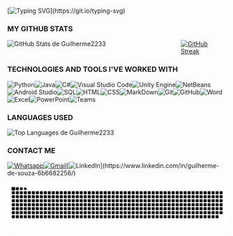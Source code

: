 
[![Typing SVG](https://readme-typing-svg.herokuapp.com?font=Fira+Code&weight=300&size=50&duration=4000&pause=1000&color=3B4ADF&center=true&vCenter=true&random=false&width=1000&lines=HELLO+I'M+GUILHERME🖐️;+AND+THIS+IS+MY+PORTFOLIO!!;)](https://git.io/typing-svg)

### MY GITHUB STATS

<div style="display: flex; justify-content: space-between;">
    <img src="https://github-readme-stats.vercel.app/api?username=Guilherme2233&title_color=3B4ADF&bg_color=000000&text_color=F2F2F2&icon_color=3B4ADF&border_color=F2F2F2&show_icons=true" alt="GitHub Stats de Guilherme2233" width="405" >
<a href="https://git.io/streak-stats"><img src="https://github-readme-streak-stats-eta-tawny.vercel.app?user=Guilherme2233&card_width=370&card_height=150&background=000000&sideNums=F2F2F2&currStreakNum=F2F2F2&ring=3B4ADF&fire=069EC0&sideLabels=F2F2F2&currStreakLabel=F2F2F2&dates=F2F2F2" alt="GitHub Streak" /></a>
</div>


### TECHNOLOGIES AND TOOLS I'VE WORKED WITH

![Python](https://img.shields.io/badge/Python-3776AB?style=for-the-badge&logo=python&logoColor=white)![Java](https://img.shields.io/badge/Java-ED8B00?style=for-the-badge&logo=openjdk&logoColor=white)![C#](https://img.shields.io/badge/C%23-239120?style=for-the-badge&logo=c-sharp&logoColor=white)![Visual Studio Code](https://img.shields.io/badge/Visual_Studio_Code-0078D4?style=for-the-badge&logo=visual%20studio%20code&logoColor=white)![Unity Engine](https://img.shields.io/badge/Unity_Engine-100000?style=for-the-badge&logo=unity&logoColor=white)![NetBeans](https://img.shields.io/badge/apache%20netbeans-1B6AC6?style=for-the-badge&logo=apache%20netbeans%20IDE&logoColor=white)![Android Studio](https://img.shields.io/badge/Android_Studio-3DDC84?style=for-the-badge&logo=android-studio&logoColor=white)![SQL](https://img.shields.io/badge/MySQL-005C84?style=for-the-badge&logo=mysql&logoColor=white)![HTML](https://img.shields.io/badge/HTML5-E34F26?style=for-the-badge&logo=html5&logoColor=white)![CSS](https://img.shields.io/badge/CSS3-1572B6?style=for-the-badge&logo=css3&logoColor=white)![MarkDown](https://img.shields.io/badge/Markdown-000000?style=for-the-badge&logo=markdown&logoColor=white)![Git](https://img.shields.io/badge/GIT-E44C30?style=for-the-badge&logo=git&logoColor=white)![GitHub](https://img.shields.io/badge/GitHub-100000?style=for-the-badge&logo=github&logoColor=white)![Word](https://img.shields.io/badge/Microsoft_Word-2B579A?style=for-the-badge&logo=microsoft-word&logoColor=white)![Excel](https://img.shields.io/badge/Microsoft_Excel-217346?style=for-the-badge&logo=microsoft-excel&logoColor=white)![PowerPoint](https://img.shields.io/badge/Microsoft_PowerPoint-B7472A?style=for-the-badge&logo=microsoft-powerpoint&logoColor=white)![Teams](https://img.shields.io/badge/Microsoft_Teams-6264A7?style=for-the-badge&logo=microsoft-teams&logoColor=white
)


### LANGUAGES USED
<img src="https://github-readme-stats.vercel.app/api/top-langs/?username=Guilherme2233&title_color=3B4ADF&bg_color=000000&text_color=F2F2F2&show_icons=true&hide_border=false&border_color=F2F2F2&layout=compact" alt="Top Languages de Guilherme2233" he>


### CONTACT ME
[![Whatsapp](https://img.shields.io/badge/WhatsApp-25D366?style=for-the-badge&logo=whatsapp&logoColor=white)](https://contate.me/guilherme_souza)[![Gmail](https://img.shields.io/badge/Email-D14836?style=for-the-badge&logo=gmail&logoColor=white)](mailto:guilhermesouzadev1@gmail.com)[![LinkedIn](https://img.shields.io/badge/LinkedIn-0077B5?style=for-the-badge&logo=linkedin&logoColor=white")](https://www.linkedin.com/in/guilherme-de-souza-6b6682256/)

<picture align="center">
  <source media="(prefers-color-scheme: dark)" srcset="https://raw.githubusercontent.com/Guilherme2233/Guilherme2233/output/github-contribution-grid-snake-dark.svg">
  <source media="(prefers-color-scheme: light)" srcset="https://raw.githubusercontent.com/Guilherme2233/Guilherme2233/output/github-contribution-grid-snake-dark.svg">
  <img align="left" alt="github contribution grid snake animation" src="https://raw.githubusercontent.com/Guilherme2233/Guilherme2233/output/github-contribution-grid-snake.svg">
</picture>






